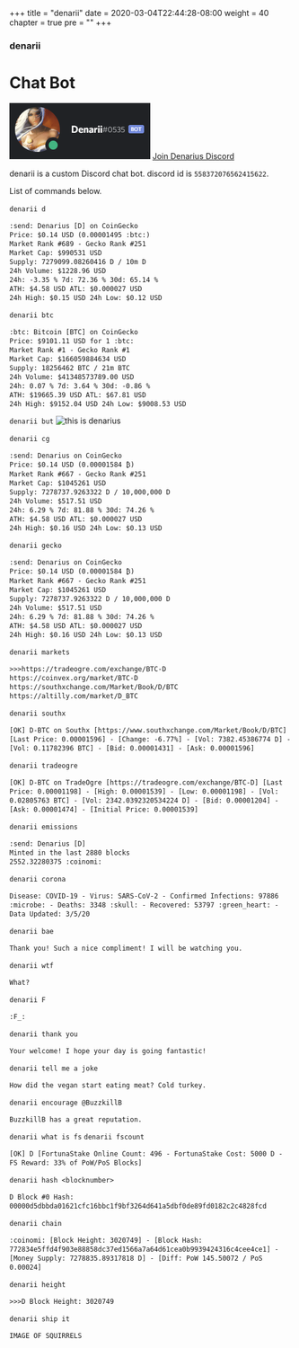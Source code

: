 +++
title = "denarii"
date = 2020-03-04T22:44:28-08:00
weight = 40
chapter = true
pre = "<b></b>"
+++

### denarii

# Chat Bot
![denarii profile image](denarii-profile-image.png)
[Join Denarius Discord](https://discord.gg/mDTM3JN)  

denarii is a custom Discord chat bot. discord id is `558372076562415622`. 

List of commands below.

`
denarii d
`
```
:send: Denarius [D] on CoinGecko
Price: $0.14 USD (0.00001495 :btc:)
Market Rank #689 - Gecko Rank #251      
Market Cap: $990531 USD      
Supply: 7279099.08260416 D / 10m D      
24h Volume: $1228.96 USD      
24h: -3.35 % 7d: 72.36 % 30d: 65.14 %      
ATH: $4.58 USD ATL: $0.000027 USD      
24h High: $0.15 USD 24h Low: $0.12 USD
```
`
denarii btc
`
```
:btc: Bitcoin [BTC] on CoinGecko
Price: $9101.11 USD for 1 :btc:
Market Rank #1 - Gecko Rank #1      
Market Cap: $166059884634 USD      
Supply: 18256462 BTC / 21m BTC      
24h Volume: $41348573789.00 USD      
24h: 0.07 % 7d: 3.64 % 30d: -0.86 %      
ATH: $19665.39 USD ATL: $67.81 USD      
24h High: $9152.04 USD 24h Low: $9008.53 USD
```
`
denarii but
`
![this is denarius](this-is-denarius.gif)

`
denarii cg
`
```
:send: Denarius on CoinGecko
Price: $0.14 USD (0.00001584 ₿)
Market Rank #667 - Gecko Rank #251      
Market Cap: $1045261 USD      
Supply: 7278737.9263322 D / 10,000,000 D      
24h Volume: $517.51 USD      
24h: 6.29 % 7d: 81.88 % 30d: 74.26 %      
ATH: $4.58 USD ATL: $0.000027 USD      
24h High: $0.16 USD 24h Low: $0.13 USD
```
`
denarii gecko
`
```
:send: Denarius on CoinGecko
Price: $0.14 USD (0.00001584 ₿)
Market Rank #667 - Gecko Rank #251      
Market Cap: $1045261 USD      
Supply: 7278737.9263322 D / 10,000,000 D      
24h Volume: $517.51 USD      
24h: 6.29 % 7d: 81.88 % 30d: 74.26 %      
ATH: $4.58 USD ATL: $0.000027 USD      
24h High: $0.16 USD 24h Low: $0.13 USD
```
`
denarii markets
`
```
>>>https://tradeogre.com/exchange/BTC-D
https://coinvex.org/market/BTC-D
https://southxchange.com/Market/Book/D/BTC
https://altilly.com/market/D_BTC
```
`
denarii southx
`
```
[OK] D-BTC on Southx [https://www.southxchange.com/Market/Book/D/BTC] [Last Price: 0.00001596] - [Change: -6.77%] - [Vol: 7382.45386774 D] - [Vol: 0.11782396 BTC] - [Bid: 0.00001431] - [Ask: 0.00001596]
```
`
denarii tradeogre
`
```
[OK] D-BTC on TradeOgre [https://tradeogre.com/exchange/BTC-D] [Last Price: 0.00001198] - [High: 0.00001539] - [Low: 0.00001198] - [Vol: 0.02805763 BTC] - [Vol: 2342.0392320534224 D] - [Bid: 0.00001204] - [Ask: 0.00001474] - [Initial Price: 0.00001539]
```
`denarii emissions
`
```
:send: Denarius [D]
Minted in the last 2880 blocks
2552.32280375 :coinomi:
```
`
denarii corona
`
```
Disease: COVID-19 - Virus: SARS-CoV-2 - Confirmed Infections: 97886 :microbe: - Deaths: 3348 :skull: - Recovered: 53797 :green_heart: - Data Updated: 3/5/20
```
`
denarii bae
`
```
Thank you! Such a nice compliment! I will be watching you.
```
`
denarii wtf
`
```
What?
```
`
denarii F
`
```
:F_:
```
`
denarii thank you
`
```
Your welcome! I hope your day is going fantastic!
```
`
denarii tell me a joke
`
```
How did the vegan start eating meat? Cold turkey.
```
`
denarii encourage @BuzzkillB 
`
```
BuzzkillB has a great reputation.
```
`
denarii what is fs
`
`
denarii fscount
`
```
[OK] D [FortunaStake Online Count: 496 - FortunaStake Cost: 5000 D - FS Reward: 33% of PoW/PoS Blocks]
```
`
denarii hash <blocknumber>
`
```
D Block #0 Hash: 00000d5dbbda01621cfc16bbc1f9bf3264d641a5dbf0de89fd0182c2c4828fcd
```
`
denarii chain
`
```
:coinomi: [Block Height: 3020749] - [Block Hash: 772834e5ffd4f903e88858dc37ed1566a7a64d61cea0b9939424316c4cee4ce1] - [Money Supply: 7278835.89317818 D] - [Diff: PoW 145.50072 / PoS 0.00024]
```
`
denarii height
`
```
>>>D Block Height: 3020749
```
`
denarii ship it
`
```
IMAGE OF SQUIRRELS
```
